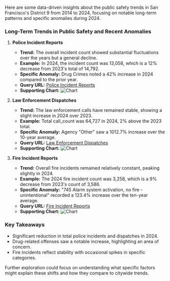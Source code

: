 Here are some data-driven insights about the public safety trends in San Francisco's District 9 from 2014 to 2024, focusing on notable long-term patterns and specific anomalies during 2024.

### Long-Term Trends in Public Safety and Recent Anomalies

1. **Police Incident Reports**
   - **Trend:** The overall incident count showed substantial fluctuations over the years but a general decline.
   - **Example:** In 2024, the incident count was 13,058, which is a 12% decrease from 2023's total of 14,792.
   - **Specific Anomaly:** Drug Crimes noted a 42% increase in 2024 compared to the prior year.
   - **Query URL:** [Police Incident Reports](https://data.sfgov.org/resource/wg3w-h783.json?%24query=SELECT+Incident_Category%2C+Incident_Subcategory...)
   - **Supporting Chart:** 
     ![Chart](../static/chart_8bf880.png)

2. **Law Enforcement Dispatches**
   - **Trend:** The law enforcement calls have remained stable, showing a slight increase in 2024 over 2023.
   - **Example:** Total call_count was 64,727 in 2024, 2% above the 2023 total.
   - **Specific Anomaly:** Agency "Other" saw a 1012.7% increase over the 10-year average.
   - **Query URL:** [Law Enforcement Dispatches](https://data.sfgov.org/resource/2zdj-bwza.json?%24query=SELECT+agency%2C+call_type_final_desc%2C+...)
   - **Supporting Chart:**
     ![Chart](../static/chart_1c6e7f5a.png)

3. **Fire Incident Reports**
   - **Trend:** Overall fire incidents remained relatively constant, peaking slightly in 2024.
   - **Example:** The 2024 fire incident count was 3,258, which is a 9% decrease from 2023's count of 3,586.
   - **Specific Anomaly:** "745 Alarm system activation, no fire - unintentional" recorded a 123.4% increase over the ten-year average.
   - **Query URL:** [Fire Incident Reports](https://data.sfgov.org/resource/wr8u-xric.json?%24query=SELECT+date_trunc_y%28incident_date%29...)
   - **Supporting Chart:**
     ![Chart](../static/chart_fb065d16.png)

### Key Takeaways
- Significant reduction in total police incidents and dispatches in 2024.
- Drug-related offenses saw a notable increase, highlighting an area of concern.
- Fire incidents reflect stability with occasional spikes in specific categories.

Further exploration could focus on understanding what specific factors might explain these shifts and how they compare to citywide trends.